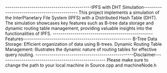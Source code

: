 -------------------------------------------IPFS with DHT Simulation---------------------------------------------
This project implements a simulation of the InterPlanetary File System (IPFS) with a Distributed Hash Table (DHT). 
The simulation showcases key features such as B-tree data storage and dynamic routing table management,
providing valuable insights into the functionalities of IPFS.
--------------------------------------------------Features------------------------------------------------------
B-Tree Data Storage: Efficient organization of data using B-trees. 
Dynamic Routing Table Management: Illustrates the dynamic nature of routing tables for effective query routing. 
-------------------------------------------------Disclaimer----------------------------------------------------- 
Please make sure to change the path to your local machine in Source.cpp and machineNode.h
